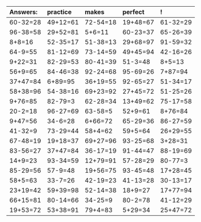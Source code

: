 | Answers: | practice | makes | perfect | ! |
| :--- | :--- | :--- | :--- | :--- |
| 60-32=28 | 49+12=61 | 72-54=18 | 19+48=67 | 61-32=29 | 
| 96-38=58 | 29+52=81 | 5+6=11 | 60-23=37 | 65-26=39 | 
| 8+8=16 | 52-35=17 | 51-38=13 | 29+68=97 | 91-59=32 | 
| 64-9=55 | 81-12=69 | 73-14=59 | 49+45=94 | 42-16=26 | 
| 9+22=31 | 82-29=53 | 80-41=39 | 51-3=48 | 8+5=13 | 
| 56+9=65 | 84-46=38 | 92-24=68 | 95-69=26 | 7+87=94 | 
| 37+47=84 | 6+89=95 | 36+19=55 | 92-65=27 | 51-34=17 | 
| 58+38=96 | 54-38=16 | 69+23=92 | 27+45=72 | 51-25=26 | 
| 9+76=85 | 82-79=3 | 62-28=34 | 13+49=62 | 75-17=58 | 
| 20-2=18 | 96-27=69 | 63-58=5 | 52+9=61 | 8+76=84 | 
| 9+47=56 | 34-6=28 | 6+66=72 | 65-29=36 | 86-27=59 | 
| 41-32=9 | 73-29=44 | 58+4=62 | 59+5=64 | 26+29=55 | 
| 67-48=19 | 19+18=37 | 69+27=96 | 93-25=68 | 3+28=31 | 
| 83-56=27 | 37+47=84 | 36-17=19 | 91-44=47 | 88-19=69 | 
| 14+9=23 | 93-34=59 | 12+79=91 | 57-28=29 | 80-77=3 | 
| 85-29=56 | 57-9=48 | 19+56=75 | 93-45=48 | 17+28=45 | 
| 58+5=63 | 33-7=26 | 42-19=23 | 41-13=28 | 30-13=17 | 
| 23+19=42 | 59+39=98 | 52-14=38 | 18+9=27 | 17+77=94 | 
| 66+15=81 | 80-14=66 | 34-25=9 | 80-2=78 | 41-12=29 | 
| 19+53=72 | 53+38=91 | 79+4=83 | 5+29=34 | 25+47=72 | 

